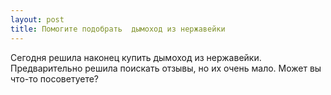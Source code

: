 ```yaml
---
layout: post 
title: Помогите подобрать  дымоход из нержавейки 
--- 
```

Сегодня решила наконец купить  дымоход из нержавейки. Предварительно решила поискать отзывы, но их очень мало. Может вы что-то посоветуете?